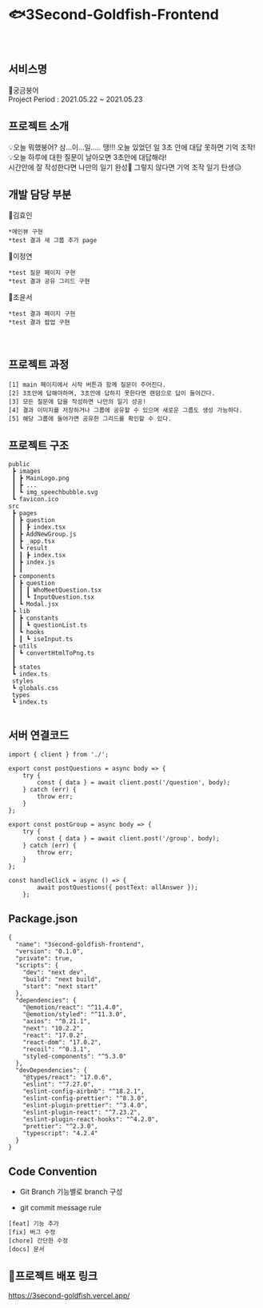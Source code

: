 # 🐟3Second-Goldfish-Frontend
<br/>

## 서비스명
🐠궁금붕어
<br/>
Project Period : 2021.05.22 ~ 2021.05.23
## 프로젝트 소개 
💡오늘 뭐했붕어? 삼...이...일..... 땡!!! 오늘 있었던 일 3초 안에 대답 못하면 기억 조작!
</br>
💡오늘 하루에 대한 질문이 날아오면 3초안에 대답해라! 
</br>  시간안에 잘 작성한다면 나만의 일기 완성🤩 그렇지 않다면 기억 조작 일기 탄생😥 
</br>

## 개발 담당 부분
🙌김효인
```
*메인뷰 구현
*test 결과 새 그룹 추가 page
```
🙌이정연
```
*test 질문 페이지 구현
*test 결과 공유 그리드 구현
```
🙌조윤서
```
*test 결과 페이지 구현
*test 결과 팝업 구현
```
</br>

## 프로젝트 과정
```
[1] main 페이지에서 시작 버튼과 함께 질문이 주어진다.
[2] 3초안에 답해야하며, 3초안에 답하지 못한다면 랜덤으로 답이 들어간다.
[3] 모든 질문에 답을 작성하면 나만의 일기 성공! 
[4] 결과 이미지를 저장하거나 그룹에 공유할 수 있으며 새로운 그룹도 생성 가능하다.
[5] 해당 그룹에 들어가면 공유한 그리드를 확인할 수 있다.
```

## 프로젝트 구조
```
public
 ┣ images
 ┃ ┣ MainLogo.png
 ┃ ┣ ...
 ┃ ┗ img_speechbubble.svg
 ┗ favicon.ico
src
 ┣ pages
 ┃ ┣ question
 ┃ ┃ ┣ index.tsx
 ┃ ┣ AddNewGroup.js
 ┃ ┣ _app.tsx
 ┃ ┗ result
 ┃ ┃ ┣ index.tsx
 ┃ ┣ index.js
 ┃ ┃ 
 ┣ components
 ┃ ┣ question
 ┃ ┃ ┃ WhoMeetQuestion.tsx
 ┃ ┃ ┗ InputQuestion.tsx
 ┃ ┗ Modal.jsx
 ┣ lib
 ┃ ┣ constants
 ┃ ┃ ┗ questionList.ts
 ┃ ┗ hooks
 ┃ ┃ ┗ iseInput.ts
 ┣ utils
 ┃ ┗ convertHtmlToPng.ts
 ┃  
 ┣ states
 ┗ index.ts 
 styles
 ┗ globals.css
 types
 ┗ index.ts
 

```
## 서버 연결코드
```
import { client } from './';

export const postQuestions = async body => {
	try {
		const { data } = await client.post('/question', body);
	} catch (err) {
		throw err;
	}
};

export const postGroup = async body => {
	try {
		const { data } = await client.post('/group', body);
	} catch (err) {
		throw err;
	}
};
```

```
const handleClick = async () => {
		await postQuestions({ postText: allAnswer });
	};
 ```

## Package.json
```
{
  "name": "3second-goldfish-frontend",
  "version": "0.1.0",
  "private": true,
  "scripts": {
    "dev": "next dev",
    "build": "next build",
    "start": "next start"
  },
  "dependencies": {
    "@emotion/react": "^11.4.0",
    "@emotion/styled": "^11.3.0",
    "axios": "^0.21.1",
    "next": "10.2.2",
    "react": "17.0.2",
    "react-dom": "17.0.2",
    "recoil": "^0.3.1",
    "styled-components": "^5.3.0"
  },
  "devDependencies": {
    "@types/react": "17.0.6",
    "eslint": "^7.27.0",
    "eslint-config-airbnb": "^18.2.1",
    "eslint-config-prettier": "^8.3.0",
    "eslint-plugin-prettier": "^3.4.0",
    "eslint-plugin-react": "^7.23.2",
    "eslint-plugin-react-hooks": "^4.2.0",
    "prettier": "^2.3.0",
    "typescript": "4.2.4"
  }
}
```
## Code Convention
* Git Branch
기능별로 branch 구성

* git commit message rule
```
[feat] 기능 추가
[fix] 버그 수정
[chore] 간단한 수정
[docs] 문서
```

## 🌼프로젝트 배포 링크
https://3second-goldfish.vercel.app/
